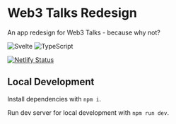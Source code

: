 # Web3 Talks Redesign

An app redesign for Web3 Talks - because why not?

![Svelte](https://img.shields.io/badge/svelte-%23f1413d.svg?style=for-the-badge&logo=svelte&logoColor=white)
![TypeScript](https://img.shields.io/badge/typescript-%23007ACC.svg?style=for-the-badge&logo=typescript&logoColor=white)

[![Netlify Status](https://api.netlify.com/api/v1/badges/a1f23fec-f619-443d-8e44-0d2f56b34d1a/deploy-status)](https://app.netlify.com/sites/sveltekit-pwa-template/deploys)

## Local Development

Install dependencies with `npm i`.

Run dev server for local development with `npm run dev`.